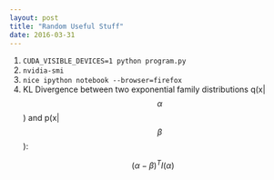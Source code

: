 ```yaml
---
layout: post
title: "Random Useful Stuff"
date: 2016-03-31
---
```


1. `CUDA_VISIBLE_DEVICES=1 python program.py`
2. `nvidia-smi`
3. `nice ipython notebook --browser=firefox`
4. KL Divergence between two exponential family distributions q(x|$$\alpha$$) and p(x|$$\beta$$):

$$(\alpha - \beta)^TI(\alpha)$$

